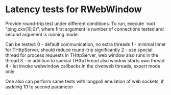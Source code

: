 # Latency tests for RWebWindow

Provide round-trip test under different conditions.
To run, execute `root "ping.cxx(10,0)", where first argument is number of connections tested and
second argument is running mode.

Can be tested:
0 - default communication, no extra threads
1 - minimal timer for THttpServer, should reduce round-trip significantly
2 - use special thread for process requests in THttpServer, web window also runs in the thread
3 - in addition to special THttpThread also window starts own thread
4 - let invoke webwindow callbacks in the civetweb threads, expert mode only

One also can perform same tests with longpoll emulation of web sockets, if asdding 10 to second parameter
